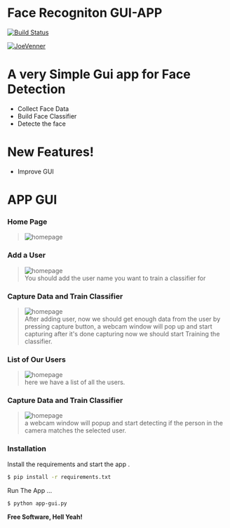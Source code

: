 # Face Recogniton GUI-APP


[![Build Status](https://travis-ci.org/joemccann/dillinger.svg?branch=master)](https://www.youtube.com/channel/UCKvgGs-ALhvOq9u95PHXHNw)

[![JoeVenner](https://i.ibb.co/5LnjN5H/image-processing20190927-14434-1qyn8ix.gif)](https://www.youtube.com/channel/UCKvgGs-ALhvOq9u95PHXHNw)

# A very Simple Gui app for Face Detection 

  - Collect Face Data
  - Build Face Classifier 
  - Detecte the face

#  New Features!

  - Improve GUI

# APP GUI

### Home Page
>![homepage](https://i.ibb.co/c62qvR2/home-page.png)

### Add a User 
>![homepage](https://i.ibb.co/t8gdq6s/adduser.png)<br>
You should add the user name you want to train a classifier for 

### Capture Data and Train Classifier
>![homepage](https://i.ibb.co/D8JgYhN/capandtraindata.png)<br>
After adding user, now we should get enough data from the user 
by pressing capture button, a webcam window will pop up and start capturing
after it's done capturing now we should start Training the classifier.
### List of Our Users
>![homepage](https://i.ibb.co/1KwfVVV/dropdown.png)
<br>here we have a list of all the users.
### Capture Data and Train Classifier
>![homepage](https://i.ibb.co/JvhvSFv/opencam.png)<br>
a webcam window will popup and start detecting if the person in the camera
matches the selected user.



### Installation



Install the requirements and start the app .

```sh
$ pip install -r requirements.txt
```

Run The App ...

```sh
$ python app-gui.py
```

**Free Software, Hell Yeah!**



